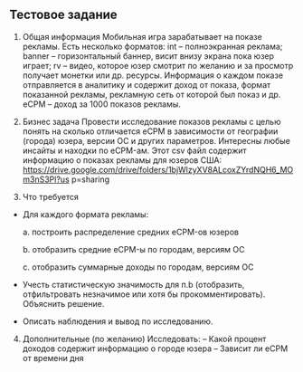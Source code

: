 ## Тестовое задание

1. Общая информация
Мобильная игра зарабатывает на показе рекламы. Есть несколько форматов:
int – полноэкранная реклама; banner – горизонтальный баннер, висит внизу
экрана пока юзер играет; rv – видео, которое юзер смотрит по желанию и за
просмотр получает монетки или др. ресурсы. Информация о каждом показе
отправляется в аналитику и содержит доход от показа, формат показанной
рекламы, рекламную сеть от которой был показ и др.
eCPM – доход за 1000 показов рекламы.

2. Бизнес задача
Провести исследование показов рекламы с целью понять на сколько
отличается eCPM в зависимости от географии (города) юзера, версии ОС и
других параметров. Интересны любые инсайты и находки по eCPM-ам.
Этот csv файл содержит информацию о показах рекламы для юзеров США:
https://drive.google.com/drive/folders/1bjWlzyXV8ALcoxZYrdNQH6_MOm3nS3Pl?us
p=sharing

3. Что требуется
- Для каждого формата рекламы:

  a. построить распределение средних eCPM-ов юзеров

  b. отобразить средние eCPM-ы по городам, версиям ОС

  c. отобразить суммарные доходы по городам, версиям ОС

- Учесть статистическую значимость для п.b (отобразить, отфильтровать
незначимое или хотя бы прокомментировать). Объяснить решение.
- Описать наблюдения и вывод по исследованию.

4. Дополнительные (по желанию)
Исследовать:
– Какой процент доходов содержит информацию о городе юзера
– Зависит ли eCPM от времени дня
